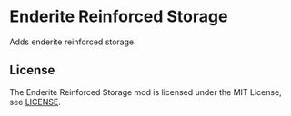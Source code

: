 # Enderite Reinforced Storage

Adds enderite reinforced storage.

## License

The Enderite Reinforced Storage mod is licensed under the MIT License, see [LICENSE](./LICENSE).
